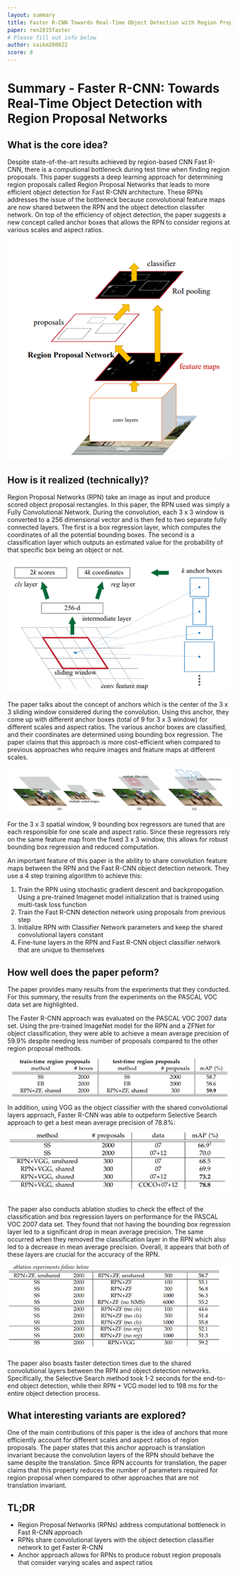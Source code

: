 ```yaml
---
layout: summary
title: Faster R-CNN Towards Real-Time Object Detection with Region Proposal Networks
paper: ren2015faster
# Please fill out info below
author: saikm200022
score: 8
---
```


# **Summary - Faster R-CNN: Towards Real-Time Object Detection with Region Proposal Networks**

## What is the core idea?

Despite state-of-the-art results achieved by region-based CNN Fast R-CNN, there is a computional bottleneck during test time when finding region proposals. This paper suggests a deep learning approach for determining region proposals called Region Proposal Networks that leads to more efficient object detection for Fast R-CNN architecture. These RPNs addresses the issue of the bottleneck because convolutional feature maps are now shared between the RPN and the object detection classifer network. On top of the efficiency of object detection, the paper suggests a new concept called anchor boxes that allows the RPN to consider regions at various scales and aspect ratios.

![Alt Text](ren2015faster_1_1a.PNG)

## How is it realized (technically)?

Region Proposal Networks (RPN) take an image as input and produce scored object proposal rectangles. In this paper, the RPN used was simply a Fully Convolutional Network. During the convolution, each 3 x 3 window is converted to a 256 dimensional vector and is then fed to two separate fully connected layers. The first is a box regression layer, which computes the coordinates of all the potential bounding boxes. The second is a classification layer which outputs an estimated value for the probability of that specific box being an object or not. 

![Alt Text](ren2015faster_1_1b.PNG)

The paper talks about the concept of anchors which is the center of the 3 x 3 sliding window considered during the convolution. Using this anchor, they come up with different anchor boxes (total of 9 for 3 x 3 window) for different scales and aspect ratios. The various anchor boxes are classified, and their coordinates are determined using bounding box regression. The paper claims that this approach is more cost-efficient when compared to previous approaches who require images and feature maps at different scales.

![Alt Text](ren2015faster_1_1f.PNG)

For the 3 x 3 spatial window, 9 bounding box regressors are tuned that are each responsible for one scale and aspect ratio. Since these regressors rely on the same feature map from the fixed 3 x 3 window, this allows for robust bounding box regression and reduced computation.

An important feature of this paper is the ability to share convolution feature maps between the RPN and the Fast R-CNN object detection network. They use a 4 step training algorithm to achieve this:
1. Train the RPN using stochastic gradient descent and backpropogation. Using a pre-trained Imagenet model initialization that is trained using multi-task loss function
1. Train the Fast R-CNN detection network using proposals from previous step
1. Initialize RPN with Classifier Network parameters and keep the shared convolutional layers constant
1. Fine-tune layers in the RPN and Fast R-CNN object classifier network that are unique to themselves

## How well does the paper peform?

The paper provides many results from the experiments that they conducted. For this summary, the results from the experiments on the PASCAL VOC data set are highlighted.

The Faster R-CNN approach was evaluated on the PASCAL VOC 2007 data set. Using the pre-trained ImageNet model for the RPN and a ZFNet for object classification, they were able to achieve a mean average precision of 59.9% despite needing less number of proposals compared to the other region proposal methods. 

![Alt Text](ren2015faster_1_1c.PNG)


In addition, using VGG as the object classifier with the shared convolutional layers approach, Faster R-CNN was able to outpeform Selective Search approach to get a best mean average precision of 78.8%:

![Alt Text](ren2015faster_1_1d.PNG)

The paper also conducts ablation studies to check the effect of the classification and box regression layers on performance for the PASCAL VOC 2007 data set. They found that not having the bounding box regression layer led to a significant drop in mean average precision. The same occurred when they removed the classification layer in the RPN which also led to a decrease in mean average precision. Overall, it appears that both of these layers are crucial for the accuracy of the RPN. 

![Alt Text](ren2015faster_1_1e.PNG)

The paper also boasts faster detection times due to the shared convolutional layers between the RPN and object detection networks. Specifically, the Selective Search method took 1-2 seconds for the end-to-end object detection, while their RPN + VCG model led to 198 ms for the entire object detection process. 


## What interesting variants are explored?

One of the main contributions of this paper is the idea of anchors that more efficiently account for different scales and aspect ratios of region proposals. The paper states that this anchor approach is translation invariant because the convolution layers of the RPN should behave the same despite the translation. Since RPN accounts for translation, the paper claims that this property reduces the number of parameters required for region proposal when compared to other approaches that are not translation invariant.

## TL;DR
* Region Proposal Networks (RPNs) address computational bottleneck in Fast R-CNN approach
* RPNs share convolutional layers with the object detection classifier network to get Faster R-CNN
* Anchor approach allows for RPNs to produce robust region proposals that consider varying scales and aspect ratios

